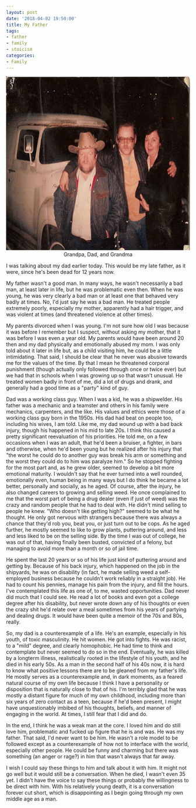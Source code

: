 ```yaml
--- 
layout: post
date: '2018-04-02 19:50:00'
title: My Father
tags: 
- father
- family
- stoicism
categories:
- Family
---
```

<p style="text-align:center"><img src="/images/lou-family.jpg" width="640" height="476"><br>Grandpa, Dad, and Grandma</p>
I was talking about my dad earlier today. This would be my late father, as it were, since he's been dead for 12 years now.  

My father wasn't a good man. In many ways, he wasn't necessarily a bad man, at least later in life, but he was problematic even then. When he was young, he was very clearly a bad man or at least one that behaved very badly at times. No, I'd just say he was a bad man. He treated people extremely poorly, especially my mother, apparently had a hair trigger, and was violent at times (and threatened violence at other times). 

My parents divorced when I was young. I'm not sure how old I was because it was before I remember but I suspect, without asking my mother, that it was before I was even a year old. My parents would have been around 20 then and my dad physically and emotionally abused my mom. I was only told about it later in life but, as a child visiting him, he could be a little intimidating. That said, I should be clear that he never was abusive towards me for the values of the time. By that I mean he threatened corporal punishment (though actually only followed through once or twice ever) but we had that in schools when I was growing up so that wasn't unusual. He treated women badly in front of me, did a lot of drugs and drank, and generally had a good time as a "party" kind of guy. 

Dad was a working class guy. When I was a kid, he was a shipwelder. His father was a mechanic and a teamster and others in his family were mechanics, carpenters, and the like. His values and ethics were those of a working class guy born in the 1950s. His dad had beat on people too, including his wives, I am told. Like me, my dad wound up with a bad back injury, though his happened in his mid to late 20s. I think this caused a pretty significant reevaluation of his priorities. He told me, on a few occasions when I was an adult, that he'd been a bruiser, a fighter, in bars and otherwise, when he'd been young but he realized after his injury that "the worst he could do to another guy was break his arm or something and the worst they could do to him was paralyze him." So he stopped fighting for the most part and, as he grew older, seemed to develop a bit more emotional maturity. I wouldn't say that he ever turned into a well rounded, emotionally even, human being in many ways but I do think he became a lot better, personally and socially, as he aged. Of course, after the injury, he also changed careers to growing and selling weed. He once complained to me that the worst part of being a drug dealer (even if just of weed) was the crazy and random people that he had to deal with. He didn't mind selling to people he knew. "Who doesn't like getting high?" seemed to be what he thought. He only got nervous with strangers because there was always a chance that they'd rob you, beat you, or just turn out to be cops. As he aged further, he mostly seemed to like to grow plants, puttering around, and less and less liked to be on the selling side. By the time I was out of college, he was out of that, having finally been busted, convicted of a felony, but managing to avoid more than a month or so of jail time.

He spent the last 20 years or so of his life just kind of puttering around and getting by. Because of his back injury, which happened on the job in the shipyards, he was on disability (in fact, he made selling weed a self-employed business because he couldn't work reliably in a straight job). He had to count his pennies, manage his pain from the injury, and fill the hours. I've contemplated this life as one of, to me, wasted opportunities. Dad never did much that I could see. He read a lot of books and even got a college degree after his disability, but never wrote down any of his thoughts or even the crazy shit he'd relate over a meal sometimes from his years of partying and dealing drugs. It would have been quite a memoir of the 70s and 80s, really. 

So, my dad is a counterexample of a life. He's an example, especially in his youth, of toxic masculinity. He hit women. He got into fights. He was racist, to a "mild" degree, and clearly homophobic. He had time to think and contemplate but never seemed to do so in the end. Eventually, he was killed by a longterm illness, realistically rooted in the lifestyle of his youth, and he died in his early 50s. As a man in the second half of his 40s now, it is hard to know what positive lessons there are to be gleaned from my father's life. He mostly serves as a counterexample and, in dark moments, as a feared natural course of my own life because I think I have a personality or disposition that is naturally close to that of his. I'm terribly glad that he was mostly a distant figure for much of my own childhood, including more than six years of zero contact as a teen, because if he'd been present, I might have unquestionably imbibed of his thoughts, beliefs, and manner of engaging in the world. At times, I still fear that I did and do. 

In the end, I think he was a weak man at the core. I loved him and do still love him, problematic and fucked up figure that he is and was. He was my father. That said, I'd never want to be him. He wasn't a role model to be followed except as a counterexample of how not to interface with the world, especially other people. He could be funny and charming but there was something (an anger or rage?) in him that wasn't always that far away.

I wish I could say these things to him and talk about it with him. It might not go well but it would still be a conversation. When he died, I wasn't even 35 yet. I didn't have the voice to say these things or probably the willingness to be direct with him. With his relatively young death, it is a conversation forever cut short, which is disappointing as I begin going through my own middle age as a man.